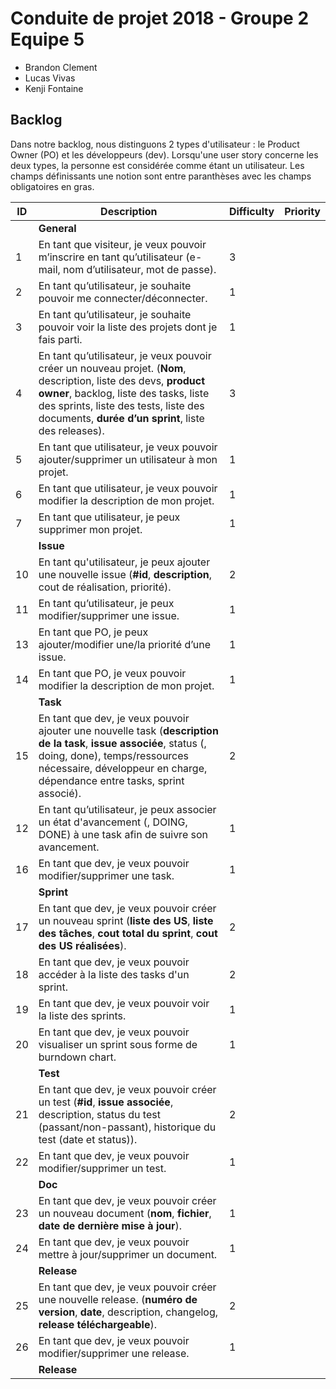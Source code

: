 # Conduite de projet 2018 - Groupe 2 Equipe 5

* Brandon Clement
* Lucas Vivas
* Kenji Fontaine

## Backlog

Dans notre backlog, nous distinguons 2 types d'utilisateur : le Product Owner (PO) et les développeurs (dev). Lorsqu'une user story concerne les deux types, la personne est considérée comme étant un utilisateur. Les champs définissants une notion sont entre
paranthèses avec les champs obligatoires en gras.

| ID | Description | Difficulty | Priority |
|----|-------------|------------|----------|
|    | **General** |            |          |
|  1 | En tant que visiteur, je veux pouvoir m’inscrire en tant qu’utilisateur (e-mail, nom d’utilisateur, mot de passe).            | 3 |  |
|  2 | En tant qu’utilisateur, je souhaite pouvoir me connecter/déconnecter. | 1 |  |
|  3 | En tant qu’utilisateur, je souhaite pouvoir voir la liste des projets dont je fais parti. | 1 |  |
|  4 | En tant qu’utilisateur, je veux pouvoir créer un nouveau projet. (**Nom**, description, liste des devs, **product owner**, backlog, liste des tasks, liste des sprints, liste des tests, liste des documents, **durée d’un sprint**, liste des releases). | 3 |  |
|  5 | En tant que utilisateur, je veux pouvoir ajouter/supprimer un utilisateur à mon projet. | 1 |  |
|  6 | En tant que utilisateur, je veux pouvoir modifier la description de mon projet. | 1 |  |
|  7 | En tant que utilisateur, je peux supprimer mon projet. | 1 |  |
|    | **Issue** |	|	|
| 10 | En tant qu'utilisateur, je peux ajouter une nouvelle issue (**#id**, **description**, cout de réalisation, priorité). | 2 |  |
| 11 | En tant qu’utilisateur, je peux modifier/supprimer une issue. | 1 |  |
| 13 | En tant que PO, je peux ajouter/modifier une/la priorité d’une issue. | 1 |  |
| 14 | En tant que PO, je veux pouvoir modifier la description de mon projet. | 1 |  |
|    | **Task** |    |    |
| 15 | En tant que dev, je veux pouvoir ajouter une nouvelle task (**description de la task**, **issue associée**, status (, doing, done), temps/ressources nécessaire, développeur en charge, dépendance entre tasks, sprint associé). | 2 |  |
| 12 | En tant qu’utilisateur, je peux associer un état d'avancement (, DOING, DONE) à une task afin de suivre son avancement. | 1 |  |
| 16 | En tant que dev, je veux pouvoir modifier/supprimer une task. | 1 |  |
|    | **Sprint** |    |    |
| 17 | En tant que dev, je veux pouvoir créer un nouveau sprint (**liste des US**, **liste des tâches**, **cout total du sprint**, **cout des US réalisées**). | 2 |  |
| 18 | En tant que dev, je veux pouvoir accéder à la liste des tasks d'un sprint. | 2 |  |
| 19 | En tant que dev, je veux pouvoir voir la liste des sprints. | 1 |  |
| 20 | En tant que dev, je veux pouvoir visualiser un sprint sous forme de burndown chart. | 1 |  |
|    | **Test** |    |    |
| 21 | En tant que dev, je veux pouvoir créer un test (**#id**, **issue associée**, description, status du test (passant/non-passant), historique du test (date et status)). | 2 |  |
| 22 | En tant que dev, je veux pouvoir modifier/supprimer un test. | 1 |  |
|    | **Doc** |    |    |
| 23 | En tant que dev, je veux pouvoir créer un nouveau document (**nom**, **fichier**, **date de dernière mise à jour**). | 1 |  |
| 24 | En tant que dev, je veux pouvoir mettre à jour/supprimer un document. | 1 |  |
|    | **Release** |    |    |
| 25 | En tant que dev, je veux pouvoir créer une nouvelle release. (**numéro de version**, **date**, description, changelog, **release téléchargeable**). | 2 |  |
| 26 | En tant que dev, je veux pouvoir modifier/supprimer une release. | 1 |  |
|    | **Release** |    |    |

